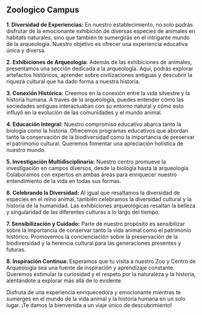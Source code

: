## Zoologico Campus 

**1. Diversidad de Experiencias:** En nuestro establecimiento, no solo podrás disfrutar de la emocionante exhibición de diversas especies de animales en hábitats naturales, sino que también te sumergirás en el intrigante mundo de la arqueología. Nuestro objetivo es ofrecer una experiencia educativa única y diversa.

**2. Exhibiciones de Arqueología:** Además de las exhibiciones de animales, presentamos una sección dedicada a la arqueología. Aquí, podrás explorar artefactos históricos, aprender sobre civilizaciones antiguas y descubrir la riqueza cultural que ha dado forma a nuestra historia.

**3. Conexión Histórica:** Creemos en la conexión entre la vida silvestre y la historia humana. A través de la arqueología, puedes entender cómo las sociedades antiguas interactuaban con su entorno natural y cómo esto influyó en la evolución de las comunidades y el mundo animal.

**4. Educación Integral:** Nuestro compromiso educativo abarca tanto la biología como la historia. Ofrecemos programas educativos que abordan tanto la conservación de la biodiversidad como la importancia de preservar el patrimonio cultural. Queremos fomentar una apreciación holística de nuestro mundo.

**5. Investigación Multidisciplinaria:** Nuestro centro promueve la investigación en campos diversos, desde la biología hasta la arqueología. Colaboramos con expertos en ambas áreas para enriquecer nuestro entendimiento de la vida en todas sus formas.

**6. Celebrando la Diversidad:** Al igual que resaltamos la diversidad de especies en el reino animal, también celebramos la diversidad cultural y la historia de la humanidad. Las exhibiciones arqueológicas resaltan la belleza y singularidad de las diferentes culturas a lo largo del tiempo.

**7. Sensibilización y Cuidado:** Parte de nuestro propósito es sensibilizar sobre la importancia de conservar tanto la vida animal como el patrimonio histórico. Promovemos la concienciación sobre la preservación de la biodiversidad y la herencia cultural para las generaciones presentes y futuras.

**8. Inspiración Continua:** Esperamos que tu visita a nuestro Zoo y Centro de Arqueología sea una fuente de inspiración y aprendizaje constante. Queremos estimular la curiosidad y el respeto por la naturaleza y la historia, alentándote a explorar más allá de lo evidente.

Disfruta de una experiencia enriquecedora y emocionante mientras te sumerges en el mundo de la vida animal y la historia humana en un solo lugar. ¡Te damos la bienvenida a un viaje único de descubrimiento!
